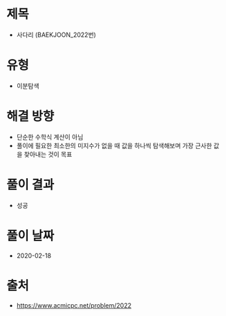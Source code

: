 # 제목
* 사다리 (BAEKJOON_2022번)

# 유형
* 이분탐색

# 해결 방향
* 단순한 수학식 계산이 아님
* 풀이에 필요한 최소한의 미지수가 없을 때 값을 하나씩 탐색해보며 가장 근사한 값을 찾아내는 것이 목표

# 풀이 결과
* 성공

# 풀이 날짜
* 2020-02-18

# 출처
* https://www.acmicpc.net/problem/2022